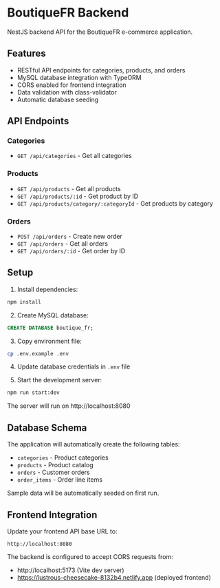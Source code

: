 # BoutiqueFR Backend

NestJS backend API for the BoutiqueFR e-commerce application.

## Features

- RESTful API endpoints for categories, products, and orders
- MySQL database integration with TypeORM
- CORS enabled for frontend integration
- Data validation with class-validator
- Automatic database seeding

## API Endpoints

### Categories
- `GET /api/categories` - Get all categories

### Products
- `GET /api/products` - Get all products
- `GET /api/products/:id` - Get product by ID
- `GET /api/products/category/:categoryId` - Get products by category

### Orders
- `POST /api/orders` - Create new order
- `GET /api/orders` - Get all orders
- `GET /api/orders/:id` - Get order by ID

## Setup

1. Install dependencies:
```bash
npm install
```

2. Create MySQL database:
```sql
CREATE DATABASE boutique_fr;
```

3. Copy environment file:
```bash
cp .env.example .env
```

4. Update database credentials in `.env` file

5. Start the development server:
```bash
npm run start:dev
```

The server will run on http://localhost:8080

## Database Schema

The application will automatically create the following tables:
- `categories` - Product categories
- `products` - Product catalog
- `orders` - Customer orders
- `order_items` - Order line items

Sample data will be automatically seeded on first run.

## Frontend Integration

Update your frontend API base URL to:
```
http://localhost:8080
```

The backend is configured to accept CORS requests from:
- http://localhost:5173 (Vite dev server)
- https://lustrous-cheesecake-8132b4.netlify.app (deployed frontend)